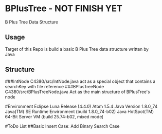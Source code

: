 # BPlusTree - NOT FINISH YET
B Plus Tree Data Structure
## Usage
Target of this Repo is build a basic B Plus Tree data structure written by Java
## Structure
###IntNode
C4380/src/IntNode.java
act as a special object that contains a searchKey with file reference
###BPlusTreeNode
C4380/src/BPlusTreeNode.java
Act as the main structure of BPlusTree's node


#Environment
  Eclipse Luna Release (4.4.0)
  Atom 1.5.4
  Java Version 1.8.0_74
  Java(TM) SE Runtime Environment (build 1.8.0_74-b02)
  Java HotSpot(TM) 64-Bit Server VM (build 25.74-b02, mixed mode)

#ToDo List
##Basic Insert Case:
Add Binary Search Case
